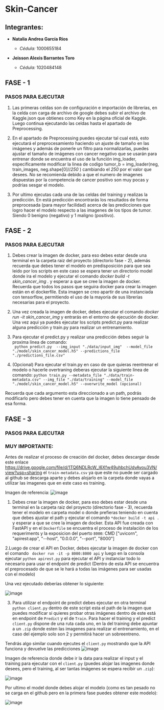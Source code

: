 # Skin-Cancer

## Integrantes:

- **Natalia Andrea García Ríos**
  - *Cédula:* 1000655184

- **Jeisson Alexis Barrantes Toro**
  - *Cédula:* 1020484148

## FASE - 1
### PASOS PARA EJECUTAR

1. Las primeras celdas son de configuración e importación de librerías, en la celda con carga de archivo de google debes subir el archivo de Kaggle.json que obtienes como Key en la página oficial de Kaggle. Luego continua ejecutando las celdas hasta el apartado de Preprocessing.

2. En el apartado de Preprocessing puedes ejecutar tal cual está, esto ejecutará el preprocesamiento haciendo un ajuste de tamaño en las imágenes y además de ponerle un filtro para normalizarlas, puedes ajustar el tamaño de imágenes con cancer negativo que se usarán para entrenar donde se encuentra el uso de la función img_loader, especificamente modificar la linea de codigo tumor_b = img_loader(neg, train_images, neg.shape[0]//*250* ) cambiando el *250* por el valor que desees. No se recomienda debido a que el numero de imagenes dispuestas por la competencia de cancer positivo son muy pocas y podrías sesgar el modelo.

3. Por ultimo ejecutas cada una de las celdas del training y realizas la predicción. En está predicción encontrarás los resultados de forma preprocesada (para mayor facilidad) acerca de las predicciones que logro hacer el modelo respecto a las imagenes de los tipos de tumor. Siendo 0 benigno (negativo) y 1 maligno (positivo).

## FASE - 2
### PASOS PARA EJECUTAR

1. Debes crear la imagen de docker, para eso debes estar desde una terminal en la carpeta raiz del proyecto (directorio fase - 2), además recuerda que debes tener el modelo en predisposición para que sea leido por los scripts en este caso se espera tener un directorio model donde ira el modelo y ejecutar el comando *docker build -t skin_cancer_img .* y esperar a que se cree la imagen de docker. Recuerda que todos los pasos que seguira docker para crear la imagen están en el dockerfile. Esta imagen se creo apartir de una instanciada con tensorflow, permitiendo el uso de la mayoría de sus librerías necesarias para el proyecto.
   
2. Una vez creada la imagen de docker, debes ejecutar el comando *docker run -it skin_cancer_img* y entrarás en el entorno de ejecución de docker. Una vez aqui ya puedes ejecutar los scripts predict.py para realizar alguna predicción y train.py para realizar un entrenamiento.
   
4. Para ejecutar el predict.py y realizar una predicción debes seguir la proxima linea de comando:  
``  python predict.py  --img_input "./data/input_img"  --model_file "./model/skin_cancer_model.h5" --predictions_file "./predictions_file.csv" ``

5. (Opcional) Para ejecutar el train.py en caso de que quieras reentrenar el modelo o hacerle overtraning deberas ejecutar la siguiente linea de comando:
   ``python train.py --metadata_file "./data/train-metadata.csv" --img_file "./data/training" --model_file "./model/skin_cancer_model.h5" --overwrite_model (opcional)``

   
Recuerda que cada argumento esta direccionado a un path, podrás modificarlo pero debes tener en cuenta que la imagen lo tiene pensado de esa forma.

## FASE - 3
### PASOS PARA EJECUTAR

### MUY IMPORTANTE:
Antes de realizar el proceso de creación del docker, debes descargar desde este enlace https://drive.google.com/file/d/1TQ6NDLRcW_l6Xfw49uhbchUdvAvou3VN/view?usp=sharing el ``train-metadata.csv`` ya que este no puede ser cargado al github se descarga aparte y debes alojarlo en la carpeta donde vayas a utilizar las imagenes que en este caso es training.

Imagen de referencia:
![image](https://github.com/user-attachments/assets/049737f2-4f8d-4221-bf3c-bf590f7e6271)


1. Debes crear la imagen de docker, para eso debes estar desde una terminal en la carpeta raiz del proyecto (directorio fase - 3), recuerda tener el modelo en carpeta model o donde prefieras teniendo en cuenta que debes ajustar el path y ejecutar el comando ``*docker build -t api .``  y esperar a que se cree la imagen de docker. Esta API fue creada con FastAPI y en el ``Dockerfile`` se encuentra el proceso de instalación de los requeriments y la exposicion del puerto ``8000``: CMD ["uvicorn", "apirest:app", "--host", "0.0.0.0", "--port", "8000"]

2.Luego de crear el API en Docker, debes ejecutar la imagen de docker con el comando `` docker run -it -p 8000:8000 api`` y luego en la consola ejecutar ``python apirest.py`` para ejecutar el API y instanciar todo lo necesario para usar el endpoint de predict (Dentro de esta API se encuentra el preprocesado de que se le hará a todas las imágenes para ser usadas con el modelo) 

Una vez ejecutado deberías obtener lo siguiente:

![image](https://github.com/user-attachments/assets/c654af48-f340-4cb9-94c0-3d2fd533cf6f)


3. Para utilizar el endpoint de predict debes ejecutar en otra terminal ``python client.py`` dentro de este script esta el path de la imagen que puedes modificar si quieres probar otras imágenes dentro de este está en endpoint de ``Predict`` y el de ``Train``. Para hacer el training y el predict ``client.py`` dispone de una ruta cada uno, en la del training debe apuntar a un ``.zip`` donde esten las imagenes para realizar el entrenamiento, en el caso del ejemplo solo son 2 y permitirá hacer un sobreentreno.

Tendrás algo similar cuando ejecutes el ``client.py`` mostrando que la API funciona y devuelve las predicciones 
![image](https://github.com/user-attachments/assets/3f0a2d6b-b522-4254-8d17-f5dfbb50f710)


Imagen de referencia donde debe ir la data para realizar el input y el training para ejecutar con el ``client.py`` (puedes alojar las imagenes donde desees, pero el training, al ser tantas imágenes se espera recibir un ``.zip``):

![image](https://github.com/user-attachments/assets/3694de4b-4f92-4748-94b3-57510a24a18b)

Por ultimo el model donde debes alojar el modelo (como es tan pesado no se carga en el github pero en la primera fase puedes obtener este modelo):

![image](https://github.com/user-attachments/assets/10bd484d-4871-4573-b340-64ca8c7d4b89)




